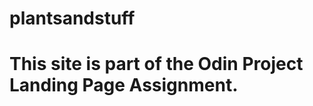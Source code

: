 # plantsandstuff
# ###########################################
# This site is part of the Odin Project Landing Page Assignment. 

